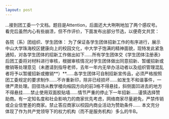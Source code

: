 ```yaml
---
layout: post
---
```

…接到团工委一个文档。题目是Attention，后面还大大咧咧地加了两个感叹号。看完后虽然内心有些崩溃，但不作评价，下面发布出部分节选，以便奇文共赏：

各院（系）团组织、学生团体： 为了保证各学生团体招新工作的有序进行，展示中山大学珠海校区健康向上的校园文化，中大学子饱满的精神面貌，现特发此紧急通知，对各学生团体的招新工作做出如下……所有学生团体交《学生团体注册表》后团工委将对材料进行审核，根据审核情况对学生团体做出同意招新、暂缓招新或撤销等处理意见（未邀请到指导老师，去年一年内无举办活动者以及组织管理混乱者将予以暂缓招新或撤销**）**……各学生团体可自制招新宣传品，必须严格按照团工委规定的要求制作……不许重新印，除非已经损坏……如发生不和谐事件，一律严肃处理。田径场从教学楼向榕园方向的前3格不得悬挂，斜侧面凹进去的地方不得悬挂……禁止使用双面胶贴墙……情节严重的停止下一年招新……谨慎选择赞助商。有一定知名度和社会影响力的商家优先考虑，网络商家尽量避免，严禁传销或企业信誉差的商家。禁止答应商家以校园内商业活动为赞助条件…… 本文充分体现了作为共产党领导下的权力机构（而不是服务机构）多么的牛B。